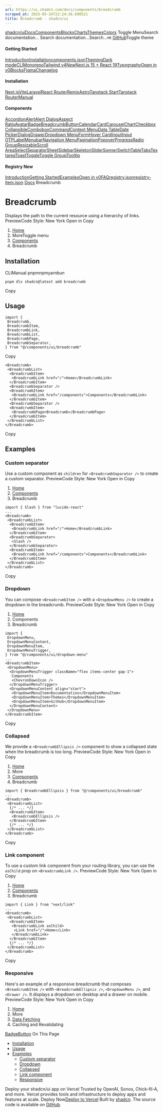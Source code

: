 ```yaml
---
url: https://ui.shadcn.com/docs/components/breadcrumb
scraped_at: 2025-05-24T22:24:36.690521
title: Breadcrumb - shadcn/ui
---
```


[shadcn/ui](https://ui.shadcn.com/)[Docs](https://ui.shadcn.com/docs/installation)[Components](https://ui.shadcn.com/docs/components)[Blocks](https://ui.shadcn.com/blocks)[Charts](https://ui.shadcn.com/charts)[Themes](https://ui.shadcn.com/themes)[Colors](https://ui.shadcn.com/colors)
Toggle MenuSearch documentation...
Search documentation...Search...`⌘K`
[GitHub](https://github.com/shadcn-ui/ui)Toggle theme
#### Getting Started 
[Introduction](https://ui.shadcn.com/docs)[Installation](https://ui.shadcn.com/docs/installation)[components.json](https://ui.shadcn.com/docs/components-json)[Theming](https://ui.shadcn.com/docs/theming)[Dark mode](https://ui.shadcn.com/docs/dark-mode)[CLI](https://ui.shadcn.com/docs/cli)[Monorepo](https://ui.shadcn.com/docs/monorepo)[Tailwind v4New](https://ui.shadcn.com/docs/tailwind-v4)[Next.js 15 + React 19](https://ui.shadcn.com/docs/react-19)[Typography](https://ui.shadcn.com/docs/components/typography)[Open in v0](https://ui.shadcn.com/docs/v0)[Blocks](https://ui.shadcn.com/docs/blocks)[Figma](https://ui.shadcn.com/docs/figma)[Changelog](https://ui.shadcn.com/docs/changelog)
#### Installation 
[Next.js](https://ui.shadcn.com/docs/installation/next)[Vite](https://ui.shadcn.com/docs/installation/vite)[Laravel](https://ui.shadcn.com/docs/installation/laravel)[React Router](https://ui.shadcn.com/docs/installation/react-router)[Remix](https://ui.shadcn.com/docs/installation/remix)[Astro](https://ui.shadcn.com/docs/installation/astro)[Tanstack Start](https://ui.shadcn.com/docs/installation/tanstack)[Tanstack Router](https://ui.shadcn.com/docs/installation/tanstack-router)[Manual](https://ui.shadcn.com/docs/installation/manual)
#### Components 
[Accordion](https://ui.shadcn.com/docs/components/accordion)[Alert](https://ui.shadcn.com/docs/components/alert)[Alert Dialog](https://ui.shadcn.com/docs/components/alert-dialog)[Aspect Ratio](https://ui.shadcn.com/docs/components/aspect-ratio)[Avatar](https://ui.shadcn.com/docs/components/avatar)[Badge](https://ui.shadcn.com/docs/components/badge)[Breadcrumb](https://ui.shadcn.com/docs/components/breadcrumb)[Button](https://ui.shadcn.com/docs/components/button)[Calendar](https://ui.shadcn.com/docs/components/calendar)[Card](https://ui.shadcn.com/docs/components/card)[Carousel](https://ui.shadcn.com/docs/components/carousel)[Chart](https://ui.shadcn.com/docs/components/chart)[Checkbox](https://ui.shadcn.com/docs/components/checkbox)[Collapsible](https://ui.shadcn.com/docs/components/collapsible)[Combobox](https://ui.shadcn.com/docs/components/combobox)[Command](https://ui.shadcn.com/docs/components/command)[Context Menu](https://ui.shadcn.com/docs/components/context-menu)[Data Table](https://ui.shadcn.com/docs/components/data-table)[Date Picker](https://ui.shadcn.com/docs/components/date-picker)[Dialog](https://ui.shadcn.com/docs/components/dialog)[Drawer](https://ui.shadcn.com/docs/components/drawer)[Dropdown Menu](https://ui.shadcn.com/docs/components/dropdown-menu)[Form](https://ui.shadcn.com/docs/components/form)[Hover Card](https://ui.shadcn.com/docs/components/hover-card)[Input](https://ui.shadcn.com/docs/components/input)[Input OTP](https://ui.shadcn.com/docs/components/input-otp)[Label](https://ui.shadcn.com/docs/components/label)[Menubar](https://ui.shadcn.com/docs/components/menubar)[Navigation Menu](https://ui.shadcn.com/docs/components/navigation-menu)[Pagination](https://ui.shadcn.com/docs/components/pagination)[Popover](https://ui.shadcn.com/docs/components/popover)[Progress](https://ui.shadcn.com/docs/components/progress)[Radio Group](https://ui.shadcn.com/docs/components/radio-group)[Resizable](https://ui.shadcn.com/docs/components/resizable)[Scroll Area](https://ui.shadcn.com/docs/components/scroll-area)[Select](https://ui.shadcn.com/docs/components/select)[Separator](https://ui.shadcn.com/docs/components/separator)[Sheet](https://ui.shadcn.com/docs/components/sheet)[Sidebar](https://ui.shadcn.com/docs/components/sidebar)[Skeleton](https://ui.shadcn.com/docs/components/skeleton)[Slider](https://ui.shadcn.com/docs/components/slider)[Sonner](https://ui.shadcn.com/docs/components/sonner)[Switch](https://ui.shadcn.com/docs/components/switch)[Table](https://ui.shadcn.com/docs/components/table)[Tabs](https://ui.shadcn.com/docs/components/tabs)[Textarea](https://ui.shadcn.com/docs/components/textarea)[Toast](https://ui.shadcn.com/docs/components/toast)[Toggle](https://ui.shadcn.com/docs/components/toggle)[Toggle Group](https://ui.shadcn.com/docs/components/toggle-group)[Tooltip](https://ui.shadcn.com/docs/components/tooltip)
#### Registry New
[Introduction](https://ui.shadcn.com/docs/registry)[Getting Started](https://ui.shadcn.com/docs/registry/getting-started)[Examples](https://ui.shadcn.com/docs/registry/examples)[Open in v0](https://ui.shadcn.com/docs/registry/open-in-v0)[FAQ](https://ui.shadcn.com/docs/registry/faq)[registry.json](https://ui.shadcn.com/docs/registry/registry-json)[registry-item.json](https://ui.shadcn.com/docs/registry/registry-item-json)
[Docs](https://ui.shadcn.com/docs)
Breadcrumb
# Breadcrumb
Displays the path to the current resource using a hierarchy of links.
PreviewCode
Style: New York
Open in Copy
  1. [Home](https://ui.shadcn.com/)
  2. MoreToggle menu
  3. [Components](https://ui.shadcn.com/docs/components)
  4. Breadcrumb


## [](https://ui.shadcn.com/docs/components/breadcrumb#installation)Installation
CLIManual
pnpmnpmyarnbun
```
pnpm dlx shadcn@latest add breadcrumb

```

Copy
## [](https://ui.shadcn.com/docs/components/breadcrumb#usage)Usage
```
import {
 Breadcrumb,
 BreadcrumbItem,
 BreadcrumbLink,
 BreadcrumbList,
 BreadcrumbPage,
 BreadcrumbSeparator,
} from "@/components/ui/breadcrumb"
```
Copy
```
<Breadcrumb>
 <BreadcrumbList>
  <BreadcrumbItem>
   <BreadcrumbLink href="/">Home</BreadcrumbLink>
  </BreadcrumbItem>
  <BreadcrumbSeparator />
  <BreadcrumbItem>
   <BreadcrumbLink href="/components">Components</BreadcrumbLink>
  </BreadcrumbItem>
  <BreadcrumbSeparator />
  <BreadcrumbItem>
   <BreadcrumbPage>Breadcrumb</BreadcrumbPage>
  </BreadcrumbItem>
 </BreadcrumbList>
</Breadcrumb>
```
Copy
## [](https://ui.shadcn.com/docs/components/breadcrumb#examples)Examples
### [](https://ui.shadcn.com/docs/components/breadcrumb#custom-separator)Custom separator
Use a custom component as `children` for `<BreadcrumbSeparator />` to create a custom separator.
PreviewCode
Style: New York
Open in Copy
  1. [Home](https://ui.shadcn.com/)
  2. [Components](https://ui.shadcn.com/components)
  3. Breadcrumb


```
import { Slash } from "lucide-react"
...
<Breadcrumb>
 <BreadcrumbList>
  <BreadcrumbItem>
   <BreadcrumbLink href="/">Home</BreadcrumbLink>
  </BreadcrumbItem>
  <BreadcrumbSeparator>
   <Slash />
  </BreadcrumbSeparator>
  <BreadcrumbItem>
   <BreadcrumbLink href="/components">Components</BreadcrumbLink>
  </BreadcrumbItem>
 </BreadcrumbList>
</Breadcrumb>
```
Copy
### [](https://ui.shadcn.com/docs/components/breadcrumb#dropdown)Dropdown
You can compose `<BreadcrumbItem />` with a `<DropdownMenu />` to create a dropdown in the breadcrumb.
PreviewCode
Style: New York
Open in Copy
  1. [Home](https://ui.shadcn.com/)
  2. Components
  3. Breadcrumb


```
import {
 DropdownMenu,
 DropdownMenuContent,
 DropdownMenuItem,
 DropdownMenuTrigger,
} from "@/components/ui/dropdown-menu"
...
<BreadcrumbItem>
 <DropdownMenu>
  <DropdownMenuTrigger className="flex items-center gap-1">
   Components
   <ChevronDownIcon />
  </DropdownMenuTrigger>
  <DropdownMenuContent align="start">
   <DropdownMenuItem>Documentation</DropdownMenuItem>
   <DropdownMenuItem>Themes</DropdownMenuItem>
   <DropdownMenuItem>GitHub</DropdownMenuItem>
  </DropdownMenuContent>
 </DropdownMenu>
</BreadcrumbItem>
```
Copy
### [](https://ui.shadcn.com/docs/components/breadcrumb#collapsed)Collapsed
We provide a `<BreadcrumbEllipsis />` component to show a collapsed state when the breadcrumb is too long.
PreviewCode
Style: New York
Open in Copy
  1. [Home](https://ui.shadcn.com/)
  2. More
  3. [Components](https://ui.shadcn.com/docs/components)
  4. Breadcrumb


```
import { BreadcrumbEllipsis } from "@/components/ui/breadcrumb"
...
<Breadcrumb>
 <BreadcrumbList>
  {/* ... */}
  <BreadcrumbItem>
   <BreadcrumbEllipsis />
  </BreadcrumbItem>
  {/* ... */}
 </BreadcrumbList>
</Breadcrumb>
```
Copy
### [](https://ui.shadcn.com/docs/components/breadcrumb#link-component)Link component
To use a custom link component from your routing library, you can use the `asChild` prop on `<BreadcrumbLink />`.
PreviewCode
Style: New York
Open in Copy
  1. [Home](https://ui.shadcn.com/)
  2. [Components](https://ui.shadcn.com/components)
  3. Breadcrumb


```
import { Link } from "next/link"
...
<Breadcrumb>
 <BreadcrumbList>
  <BreadcrumbItem>
   <BreadcrumbLink asChild>
    <Link href="/">Home</Link>
   </BreadcrumbLink>
  </BreadcrumbItem>
  {/* ... */}
 </BreadcrumbList>
</Breadcrumb>
```
Copy
### [](https://ui.shadcn.com/docs/components/breadcrumb#responsive)Responsive
Here's an example of a responsive breadcrumb that composes `<BreadcrumbItem />` with `<BreadcrumbEllipsis />`, `<DropdownMenu />`, and `<Drawer />`.
It displays a dropdown on desktop and a drawer on mobile.
PreviewCode
Style: New York
Open in Copy
  1. [Home](https://ui.shadcn.com/docs/components/breadcrumb)
  2. More
  3. [Data Fetching](https://ui.shadcn.com/docs/components/breadcrumb)
  4. Caching and Revalidating


[Badge](https://ui.shadcn.com/docs/components/badge)[Button](https://ui.shadcn.com/docs/components/button)
On This Page
  * [Installation](https://ui.shadcn.com/docs/components/breadcrumb#installation)
  * [Usage](https://ui.shadcn.com/docs/components/breadcrumb#usage)
  * [Examples](https://ui.shadcn.com/docs/components/breadcrumb#examples)
    * [Custom separator](https://ui.shadcn.com/docs/components/breadcrumb#custom-separator)
    * [Dropdown](https://ui.shadcn.com/docs/components/breadcrumb#dropdown)
    * [Collapsed](https://ui.shadcn.com/docs/components/breadcrumb#collapsed)
    * [Link component](https://ui.shadcn.com/docs/components/breadcrumb#link-component)
    * [Responsive](https://ui.shadcn.com/docs/components/breadcrumb#responsive)


Deploy your shadcn/ui app on Vercel
Trusted by OpenAI, Sonos, Chick-fil-A, and more.
Vercel provides tools and infrastructure to deploy apps and features at scale.
Deploy Now[Deploy to Vercel](https://vercel.com/new?utm_source=shadcn_site&utm_medium=web&utm_campaign=docs_cta_deploy_now_callout)
Built by [shadcn](https://twitter.com/shadcn). The source code is available on [GitHub](https://github.com/shadcn-ui/ui).

